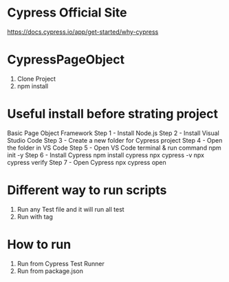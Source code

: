# Cypress Official Site
https://docs.cypress.io/app/get-started/why-cypress
# CypressPageObject
1. Clone Project
2. npm install

# Useful install before strating project
Basic Page Object Framework
Step 1 - Install Node.js
Step 2 - Install Visual Studio Code
Step 3 - Create a new folder for Cypress project
Step 4 - Open the folder in VS Code
Step 5 - Open VS Code terminal & run command  npm init -y
Step 6 - Install Cypress
npm install cypress
npx cypress -v
npx cypress verify
Step 7 - Open Cypress
npx cypress open

# Different way to run scripts
1. Run any Test file and it will run all test
2. Run with tag

# How to run
1. Run from Cypress Test Runner
2. Run from package.json

